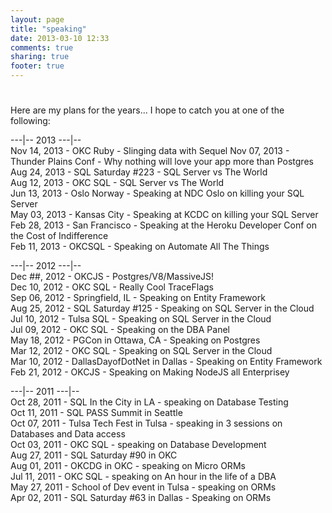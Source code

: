 ```yaml
---
layout: page
title: "speaking"
date: 2013-03-10 12:33
comments: true
sharing: true
footer: true
---
```

# 

Here are my plans for the years... I hope to catch you at one of the following:

\---|-- 2013 \---|--  
Nov 14, 2013 - OKC Ruby - Slinging data with Sequel
Nov 07, 2013 - Thunder Plains Conf - Why nothing will love your app more than Postgres
Aug 24, 2013 - SQL Saturday #223 - SQL Server vs The World  
Aug 12, 2013 - OKC SQL - SQL Server vs The World  
Jun 13, 2013 - Oslo Norway - Speaking at NDC Oslo on killing your SQL Server  
May 03, 2013 - Kansas City - Speaking at KCDC on killing your SQL Server  
Feb 28, 2013 - San Francisco - Speaking at the Heroku Developer Conf on the Cost of Indifference  
Feb 11, 2013 - OKCSQL - Speaking on Automate All The Things

\---|-- 2012 \---|--  
Dec ##, 2012 - OKCJS - Postgres/V8/MassiveJS!  
Dec 10, 2012 - OKC SQL - Really Cool TraceFlags  
Sep 06, 2012 - Springfield, IL - Speaking on Entity Framework  
Aug 25, 2012 - SQL Saturday #125 - Speaking on SQL Server in the Cloud  
Jul 10, 2012 - Tulsa SQL - Speaking on SQL Server in the Cloud  
Jul 09, 2012 - OKC SQL - Speaking on the DBA Panel  
May 18, 2012 - PGCon in Ottawa, CA - Speaking on Postgres  
Mar 12, 2012 - OKC SQL - Speaking on SQL Server in the Cloud  
Mar 10, 2012 - DallasDayofDotNet in Dallas - Speaking on Entity Framework  
Feb 21, 2012 - OKCJS - Speaking on Making NodeJS all Enterprisey

\---|-- 2011 \---|--  
Oct 28, 2011 - SQL In the City in LA - speaking on Database Testing  
Oct 11, 2011 - SQL PASS Summit in Seattle  
Oct 07, 2011 - Tulsa Tech Fest in Tulsa - speaking in 3 sessions on Databases and Data access  
Oct 03, 2011 - OKC SQL - speaking on Database Development  
Aug 27, 2011 - SQL Saturday #90 in OKC  
Aug 01, 2011 - OKCDG in OKC - speaking on Micro ORMs  
Jul 11, 2011 - OKC SQL - speaking on An hour in the life of a DBA  
May 27, 2011 - School of Dev event in Tulsa - speaking on ORMs  
Apr 02, 2011 - SQL Saturday #63 in Dallas - Speaking on ORMs
